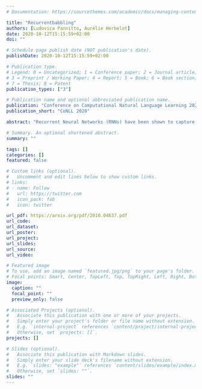 ```yaml
---
# Documentation: https://sourcethemes.com/academic/docs/managing-content/

title: "Recurrentbabbling"
authors: [Ludovica Pannitto, Aurélie Herbelot]
date: 2020-10-12T15:15:59+02:00
doi: ""

# Schedule page publish date (NOT publication's date).
publishDate: 2020-10-12T15:15:59+02:00

# Publication type.
# Legend: 0 = Uncategorized; 1 = Conference paper; 2 = Journal article;
# 3 = Preprint / Working Paper; 4 = Report; 5 = Book; 6 = Book section;
# 7 = Thesis; 8 = Patent
publication_types: ["3"]

# Publication name and optional abbreviated publication name.
publication: "Conference on Computational Natural Language Learning 2020"
publication_short: "CoNLL 2020"

abstract: "Recurrent Neural Networks (RNNs) have been shown to capture various aspects of syntax from raw linguistic input. In most previous experiments, however, learning happens over unrealistic corpora, which do not reflect the type and amount of data a child would be exposed to. This paper remedies this state of affairs by training a Long Short-Term Memory network (LSTM) over a realistically sized subset of child-directed input. The behaviour of the network is analysed over time using a novel methodology which consists in quantifying the level of grammatical abstraction in the model's generated output (its _babbling_), compared to the language it has been exposed to. We show that the LSTM indeed abstracts new structuresas learning proceeds."

# Summary. An optional shortened abstract.
summary: ""

tags: []
categories: []
featured: false

# Custom links (optional).
#   Uncomment and edit lines below to show custom links.
# links:
# - name: Follow
#   url: https://twitter.com
#   icon_pack: fab
#   icon: twitter

url_pdf: https://arxiv.org/pdf/2010.04637.pdf
url_code:
url_dataset:
url_poster:
url_project:
url_slides:
url_source:
url_video:

# Featured image
# To use, add an image named `featured.jpg/png` to your page's folder. 
# Focal points: Smart, Center, TopLeft, Top, TopRight, Left, Right, BottomLeft, Bottom, BottomRight.
image:
  caption: ""
  focal_point: ""
  preview_only: false

# Associated Projects (optional).
#   Associate this publication with one or more of your projects.
#   Simply enter your project's folder or file name without extension.
#   E.g. `internal-project` references `content/project/internal-project/index.md`.
#   Otherwise, set `projects: []`.
projects: []

# Slides (optional).
#   Associate this publication with Markdown slides.
#   Simply enter your slide deck's filename without extension.
#   E.g. `slides: "example"` references `content/slides/example/index.md`.
#   Otherwise, set `slides: ""`.
slides: ""
---
```

